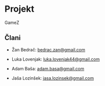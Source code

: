 # Projekt

GameZ

## Člani

- Žan Bedrač: bedrac.zan@gmail.com

- Luka Lovenjak: luka.lovenjak44@gmail.com

- Adam Baša: adam.basa@gmail.com

- Jaša Lozinšek: jasa.lozinsek@gmail.com
